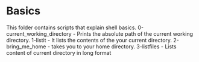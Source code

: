 # Basics
This folder contains scripts that explain shell basics.
0-current_working_directory - Prints the absolute path of the current working directory.
1-listit - It lists the contents of the  your current directory.
2-bring_me_home -  takes you to your home directory.
3-listfiles - Lists content of current directory in long format 
